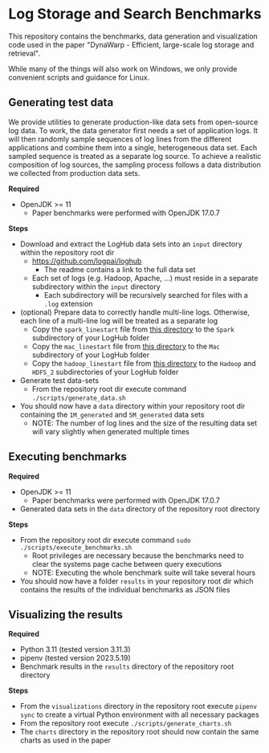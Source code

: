 # Log Storage and Search Benchmarks

This repository contains the benchmarks, data generation and visualization code used in the paper 
"DynaWarp - Efficient, large-scale log storage and retrieval". 

While many of the things will also work on Windows, we only provide convenient scripts and guidance for Linux. 

## Generating test data

We provide utilities to generate production-like data sets from open-source log data. To work, the data generator first
needs a set of application logs. It will then randomly sample sequences of log lines from the different
applications and combine them into a single, heterogeneous data set. Each sampled sequence is treated as a separate
log source. To achieve a realistic composition of log sources, the sampling process follows a data distribution we
collected from production data sets.

**Required**
- OpenJDK >= 11
    - Paper benchmarks were performed with OpenJDK 17.0.7

**Steps**
- Download and extract the LogHub data sets into an `input` directory within the repository root dir
  - https://github.com/logpai/loghub 
    - The readme contains a link to the full data set
  - Each set of logs (e.g. Hadoop, Apache, ...) must reside in a separate subdirectory within the `input` directory
    - Each subdirectory will be recursively searched for files with a `.log` extension
- (optional) Prepare data to correctly handle multi-line logs. Otherwise, each line of a multi-line log will be treated as a separate log
  - Copy the `spark_linestart` file from [this directory](./data-analysis/src/main/resources/loghub) to the `Spark` subdirectory of your LogHub folder
  - Copy the `mac_linestart` file from [this directory](./data-analysis/src/main/resources/loghub) to the `Mac` subdirectory of your LogHub folder
  - Copy the `hadoop_linestart` file from [this directory](./data-analysis/src/main/resources/loghub) to the `Hadoop` and `HDFS_2` subdirectories of your LogHub folder
- Generate test data-sets
  - From the repository root dir execute command `./scripts/generate_data.sh`
- You should now have a `data` directory within your repository root dir containing the `1M_generated` and `5M_generated` data sets
  - NOTE: The number of log lines and the size of the resulting data set will vary slightly when generated multiple times

## Executing benchmarks

**Required**
- OpenJDK >= 11
    - Paper benchmarks were performed with OpenJDK 17.0.7
- Generated data sets in the `data` directory of the repository root directory

**Steps**
- From the repository root dir execute command `sudo ./scripts/execute_benchmarks.sh`
  - Root privileges are necessary because the benchmarks need to clear the systems page cache between query executions
  - NOTE: Executing the whole benchmark suite will take several hours
- You should now have a folder `results` in your repository root dir which contains the results of the individual benchmarks as JSON files

## Visualizing the results

**Required**
- Python 3.11 (tested version 3.11.3)
- pipenv (tested version 2023.5.19)
- Benchmark results in the `results` directory of the repository root directory

**Steps**
- From the `visualizations` directory in the repository root execute `pipenv sync` to create a virtual Python environment with all necessary packages
- From the repository root execute `./scripts/generate_charts.sh`
- The `charts` directory in the repository root should now contain the same charts as used in the paper
